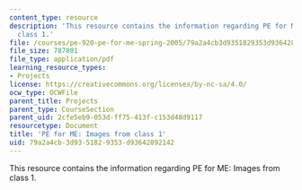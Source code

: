 ```yaml
---
content_type: resource
description: 'This resource contains the information regarding PE for ME: Images from
  class 1.'
file: /courses/pe-920-pe-for-me-spring-2005/79a2a4cb3d9351829353d93642892142_MITPE_920S05_1.pdf
file_size: 787801
file_type: application/pdf
learning_resource_types:
- Projects
license: https://creativecommons.org/licenses/by-nc-sa/4.0/
ocw_type: OCWFile
parent_title: Projects
parent_type: CourseSection
parent_uid: 2cfe5eb9-053d-ff75-413f-c153d48d9117
resourcetype: Document
title: 'PE for ME: Images from class 1'
uid: 79a2a4cb-3d93-5182-9353-d93642892142
---
```

This resource contains the information regarding PE for ME: Images from class 1.